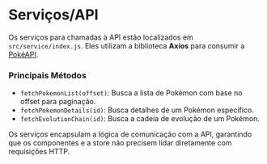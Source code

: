 # Serviços/API

Os serviços para chamadas à API estão localizados em `src/service/index.js`. Eles utilizam a biblioteca **Axios** para consumir a [PokéAPI](https://pokeapi.co/).

### Principais Métodos

- `fetchPokemonList(offset)`: Busca a lista de Pokémon com base no offset para paginação.
- `fetchPokemonDetails(id)`: Busca detalhes de um Pokémon específico.
- `fetchEvolutionChain(id)`: Busca a cadeia de evolução de um Pokémon.

Os serviços encapsulam a lógica de comunicação com a API, garantindo que os componentes e a store não precisem lidar diretamente com requisições HTTP.